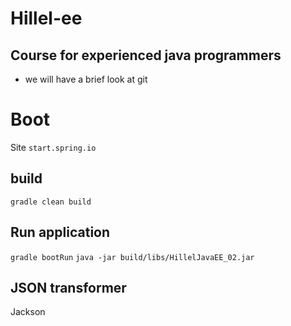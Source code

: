# Hillel-ee

## Course for experienced java programmers

- we will have a brief look at git 

# Boot
Site `start.spring.io`

## build
`gradle clean build`

## Run application
`gradle bootRun`
`java -jar build/libs/HillelJavaEE_02.jar`

## JSON transformer
Jackson